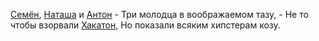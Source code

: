 
[Семён](https://github.com/SammyVimes/), [Наташа](https://github.com/pritykovskaya) и [Антон](https://github.com/alexeyev) -
Три молодца в воображаемом тазу, -
Не то чтобы взорвали [Хакатон](http://hackathon.muzis.ru/),
Но показали всяким хипстерам козу.
